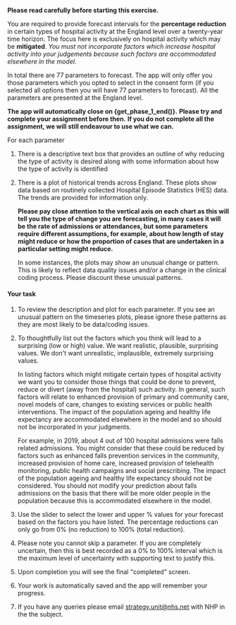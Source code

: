 **Please read carefully before starting this exercise.**

You are required to provide forecast intervals for the **percentage reduction** in certain types of hospital activity at the England level over a twenty-year time horizon.
The focus here is exclusively on hospital activity which may be **mitigated**.
_You must not incorporate factors which increase hospital activity into your judgements because such factors are accommodated elsewhere in the model._

In total there are 77 parameters to forecast.
The app will only offer you those parameters which you opted to select in the consent form (if you selected all options then you will have 77 parameters to forecast).
All the parameters are presented at the England level.

**The app will automatically close on {get_phase_1_end()}.**
**Please try and complete your assignment before then.**
**If you do not complete all the assignment, we will still endeavour to use what we can.**

For each parameter

1) There is a descriptive text box that provides an outline of why reducing the type of activity is desired along with some information about how the type of activity is identified

2) There is a plot of historical trends across England.
These plots show data based on routinely collected Hospital Episode Statistics (HES) data.
The trends are provided for information only.

    **Please pay close attention to the vertical axis on each chart as this will tell you the type of change you are forecasting, in many cases it will be the rate of admissions or attendances, but some parameters require different assumptions, for example, about how length of stay might reduce or how the proportion of cases that are undertaken in a particular setting might reduce.**  <br />

    In some instances, the plots may show an unusual change or pattern.
This is likely to reflect data quality issues and/or a change in the clinical coding process.
Please discount these unusual patterns.

#### Your task

1) To review the description and plot for each parameter.
If you see an unusual pattern on the timeseries plots, please ignore these patterns as they are most likely to be data/coding issues.

2) To thoughtfully list out the factors which you think will lead to a surprising (low or high) value.
We want realistic, plausible, surprising values.
We don't want unrealistic, implausible, extremely surprising values.

    In listing factors which might mitigate certain types of hospital activity we want you to consider those things that could be done to prevent, reduce or divert (away from the hospital) such activity.
In general, such factors will relate to enhanced provision of primary and community care, novel models of care, changes to existing services or public health interventions.
The impact of the population ageing and healthy life expectancy are accommodated elsewhere in the model and so should not be incorporated in your judgments.

    For example, in 2019, about 4 out of 100 hospital admissions were falls related admissions.
You might consider that these could be reduced by factors such as enhanced falls prevention services in the community, increased provision of home care, increased provision of telehealth monitoring, public health campaigns and social prescribing.
The impact of the population ageing and healthy life expectancy should not be considered.
You should not modify your prediction about falls admissions on the basis that there will be more older people in the population because this is accommodated elsewhere in the model.

3) Use the slider to select the lower and upper % values for your forecast based on the factors you have listed.
The percentage reductions can only go from 0% (no reduction) to 100% (total reduction).

4) Please note you cannot skip a parameter.
If you are completely uncertain, then this is best recorded as a 0% to 100% interval which is the maximum level of uncertainty with supporting text to justify this.

5) Upon completion you will see the final "completed" screen.

6) Your work is automatically saved and the app will remember your progress.

7) If you have any queries please email [strategy.unit@nhs.net](mailto:strategy.unit@nhs.net) with NHP in the the subject.
